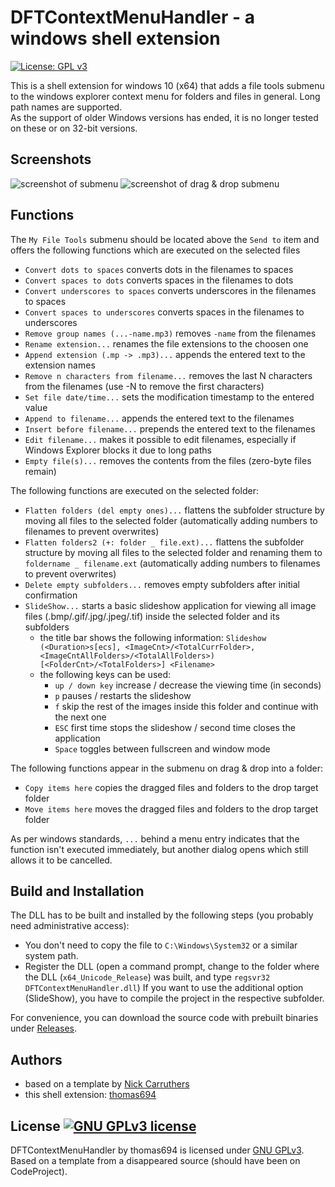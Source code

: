# DFTContextMenuHandler - a windows shell extension

[![License: GPL v3](https://img.shields.io/badge/License-GPLv3-blue.svg)](https://www.gnu.org/licenses/gpl-3.0)

This is a shell extension for windows 10 (x64) that adds a file tools submenu to the windows explorer context menu for folders and files in general. Long path names are supported.<br/>
As the support of older Windows versions has ended, it is no longer tested on these or on 32-bit versions.

## Screenshots

![screenshot of submenu](https://github.com/thomas694/DFTContextMenuHandler/assets/71355143/8b3c726b-37a1-4548-9f76-c5996a7404ee)
![screenshot of drag & drop submenu](https://user-images.githubusercontent.com/71355143/224505007-d7773f53-d62c-4b2a-bc35-49ff0cf2bbca.png)

## Functions

The `My File Tools` submenu should be located above the `Send to` item and offers the following functions which are executed on the selected files
- `Convert dots to spaces` converts dots in the filenames to spaces
- `Convert spaces to dots` converts spaces in the filenames to dots
- `Convert underscores to spaces` converts underscores in the filenames to spaces
- `Convert spaces to underscores` converts spaces in the filenames to underscores
- `Remove group names (...-name.mp3)` removes `-name` from the filenames
- `Rename extension...` renames the file extensions to the choosen one
- `Append extension (.mp -> .mp3)...` appends the entered text to the extension names
- `Remove n characters from filename...` removes the last N characters from the filenames (use -N to remove the first characters)
- `Set file date/time...` sets the modification timestamp to the entered value
- `Append to filename...` appends the entered text to the filenames
- `Insert before filename...` prepends the entered text to the filenames
- `Edit filename...` makes it possible to edit filenames, especially if Windows Explorer blocks it due to long paths
- `Empty file(s)...` removes the contents from the files (zero-byte files remain)

The following functions are executed on the selected folder:
- `Flatten folders (del empty ones)...` flattens the subfolder structure by moving all files to the selected folder (automatically adding numbers to filenames to prevent overwrites)
- `Flatten folders2 (+: folder _ file.ext)...` flattens the subfolder structure by moving all files to the selected folder and renaming them to `foldername _ filename.ext` (automatically adding numbers to filenames to prevent overwrites)
- `Delete empty subfolders...` removes empty subfolders after initial confirmation
- `SlideShow...` starts a basic slideshow application for viewing all image files (.bmp/.gif/.jpg/.jpeg/.tif) inside the selected folder and its subfolders
  - the title bar shows the following information: `Slideshow (<Duration>s[ecs], <ImageCnt>/<TotalCurrFolder>, <ImageCntAllFolders>/<TotalAllFolders>) [<FolderCnt>/<TotalFolders>] <Filename>`
  - the following keys can be used:
    - `up / down key` increase / decrease the viewing time (in seconds)
    - `p` pauses / restarts the slideshow
    - `f` skip the rest of the images inside this folder and continue with the next one
    - `ESC` first time stops the slideshow / second time closes the application
    - `Space` toggles between fullscreen and window mode

The following functions appear in the submenu on drag & drop into a folder:
- `Copy items here` copies the dragged files and folders to the drop target folder
- `Move items here` moves the dragged files and folders to the drop target folder

As per windows standards, `...` behind a menu entry indicates that the function isn't executed immediately, but another dialog opens which still allows it to be cancelled.

## Build and Installation

The DLL has to be built and installed by the following steps (you probably need administrative access):
- You don't need to copy the file to `C:\Windows\System32` or a similar system path.
- Register the DLL (open a command prompt, change to the folder where the DLL (`x64_Unicode_Release`) was built, and type `regsvr32 DFTContextMenuHandler.dll`)
If you want to use the additional option (SlideShow), you have to compile the project in the respective subfolder.

For convenience, you can download the source code with prebuilt binaries under [Releases](../../releases).

## Authors

- based on a template by [Nick Carruthers](https://www.codeproject.com/script/Membership/View.aspx?mid=161)
- this shell extension: [thomas694](https://github.com/thomas694/DFTContextMenuHandler)

## License <a rel="license" href="https://www.gnu.org/licenses/gpl-3.0"><img alt="GNU GPLv3 license" style="border-width:0" src="https://img.shields.io/badge/License-GPLv3-blue.svg" /></a>

<span xmlns:dct="http://purl.org/dc/terms/" property="dct:title">DFTContextMenuHandler</span> by thomas694 
is licensed under <a rel="license" href="https://www.gnu.org/licenses/gpl-3.0">GNU GPLv3</a>.<br/>
Based on a template from a disappeared source (should have been on CodeProject).
